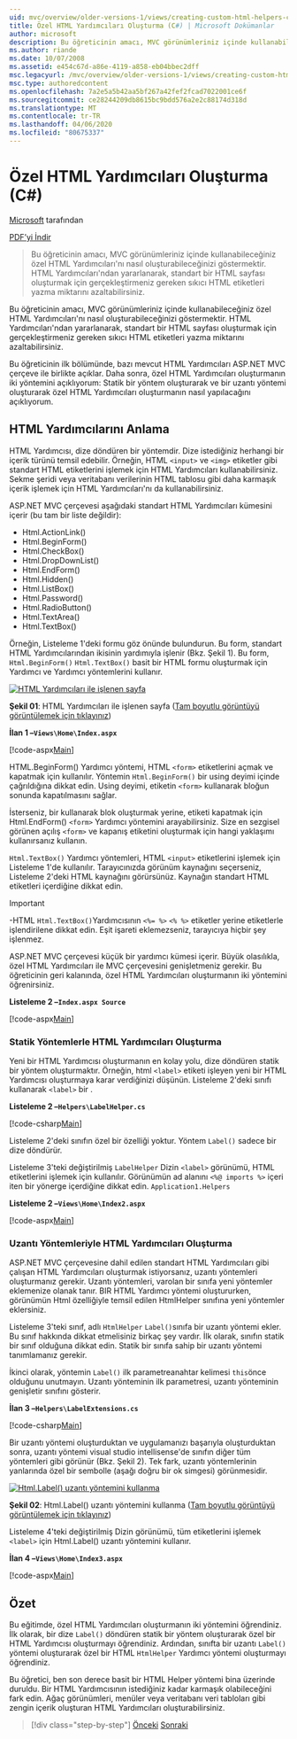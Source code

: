 ```yaml
---
uid: mvc/overview/older-versions-1/views/creating-custom-html-helpers-cs
title: Özel HTML Yardımcıları Oluşturma (C#) | Microsoft Dokümanlar
author: microsoft
description: Bu öğreticinin amacı, MVC görünümleriniz içinde kullanabileceğiniz özel HTML Yardımcıları'nı nasıl oluşturabileceğinizi göstermektir. HTML Helper'dan yararlanarak...
ms.author: riande
ms.date: 10/07/2008
ms.assetid: e454c67d-a86e-4119-a858-eb04bbec2dff
msc.legacyurl: /mvc/overview/older-versions-1/views/creating-custom-html-helpers-cs
msc.type: authoredcontent
ms.openlocfilehash: 7a2e5a5b42aa5bf267a42fef2fcad7022001ce6f
ms.sourcegitcommit: ce28244209db8615bc9bdd576a2e2c88174d318d
ms.translationtype: MT
ms.contentlocale: tr-TR
ms.lasthandoff: 04/06/2020
ms.locfileid: "80675337"
---
```

# <a name="creating-custom-html-helpers-c"></a>Özel HTML Yardımcıları Oluşturma (C#)

[Microsoft](https://github.com/microsoft) tarafından

[PDF’yi İndir](https://download.microsoft.com/download/1/1/f/11f721aa-d749-4ed7-bb89-a681b68894e6/ASPNET_MVC_Tutorial_9_CS.pdf)

> Bu öğreticinin amacı, MVC görünümleriniz içinde kullanabileceğiniz özel HTML Yardımcıları'nı nasıl oluşturabileceğinizi göstermektir. HTML Yardımcıları'ndan yararlanarak, standart bir HTML sayfası oluşturmak için gerçekleştirmeniz gereken sıkıcı HTML etiketleri yazma miktarını azaltabilirsiniz.

Bu öğreticinin amacı, MVC görünümleriniz içinde kullanabileceğiniz özel HTML Yardımcıları'nı nasıl oluşturabileceğinizi göstermektir. HTML Yardımcıları'ndan yararlanarak, standart bir HTML sayfası oluşturmak için gerçekleştirmeniz gereken sıkıcı HTML etiketleri yazma miktarını azaltabilirsiniz.

Bu öğreticinin ilk bölümünde, bazı mevcut HTML Yardımcıları ASP.NET MVC çerçeve ile birlikte açıklar. Daha sonra, özel HTML Yardımcıları oluşturmanın iki yöntemini açıklıyorum: Statik bir yöntem oluşturarak ve bir uzantı yöntemi oluşturarak özel HTML Yardımcıları oluşturmanın nasıl yapılacağını açıklıyorum.

## <a name="understanding-html-helpers"></a>HTML Yardımcılarını Anlama

HTML Yardımcısı, dize döndüren bir yöntemdir. Dize istediğiniz herhangi bir içerik türünü temsil edebilir. Örneğin, HTML `<input>` ve `<img>` etiketler gibi standart HTML etiketlerini işlemek için HTML Yardımcıları kullanabilirsiniz. Sekme şeridi veya veritabanı verilerinin HTML tablosu gibi daha karmaşık içerik işlemek için HTML Yardımcıları'nı da kullanabilirsiniz.

ASP.NET MVC çerçevesi aşağıdaki standart HTML Yardımcıları kümesini içerir (bu tam bir liste değildir):

- Html.ActionLink()
- Html.BeginForm()
- Html.CheckBox()
- Html.DropDownList()
- Html.EndForm()
- Html.Hidden()
- Html.ListBox()
- Html.Password()
- Html.RadioButton()
- Html.TextArea()
- Html.TextBox()

Örneğin, Listeleme 1'deki formu göz önünde bulundurun. Bu form, standart HTML Yardımcılarından ikisinin yardımıyla işlenir (Bkz. Şekil 1). Bu form, `Html.BeginForm()` `Html.TextBox()` basit bir HTML formu oluşturmak için Yardımcı ve Yardımcı yöntemlerini kullanır.

[![HTML Yardımcıları ile işlenen sayfa](creating-custom-html-helpers-cs/_static/image2.png)](creating-custom-html-helpers-cs/_static/image1.png)

**Şekil 01**: HTML Yardımcıları ile işlenen sayfa ([Tam boyutlu görüntüyü görüntülemek için tıklayınız](creating-custom-html-helpers-cs/_static/image3.png))

**İlan 1 –`Views\Home\Index.aspx`**

[!code-aspx[Main](creating-custom-html-helpers-cs/samples/sample1.aspx)]

HTML.BeginForm() Yardımcı yöntemi, HTML `<form>` etiketlerini açmak ve kapatmak için kullanılır. Yöntemin `Html.BeginForm()` bir using deyimi içinde çağrıldığına dikkat edin. Using deyimi, etiketin `<form>` kullanarak bloğun sonunda kapatılmasını sağlar.

İsterseniz, bir kullanarak blok oluşturmak yerine, etiketi kapatmak için Html.EndForm() `<form>` Yardımcı yöntemini arayabilirsiniz. Size en sezgisel görünen açılış `<form>` ve kapanış etiketini oluşturmak için hangi yaklaşımı kullanırsanız kullanın.

`Html.TextBox()` Yardımcı yöntemleri, HTML `<input>` etiketlerini işlemek için Listeleme 1'de kullanılır. Tarayıcınızda görünüm kaynağını seçerseniz, Listeleme 2'deki HTML kaynağını görürsünüz. Kaynağın standart HTML etiketleri içerdiğine dikkat edin.

> [!IMPORTANT]
> -HTML `Html.TextBox()`Yardımcısının `<%= %>` `<% %>` etiketler yerine etiketlerle işlendirilene dikkat edin. Eşit işareti eklemezseniz, tarayıcıya hiçbir şey işlenmez.

ASP.NET MVC çerçevesi küçük bir yardımcı kümesi içerir. Büyük olasılıkla, özel HTML Yardımcıları ile MVC çerçevesini genişletmeniz gerekir. Bu öğreticinin geri kalanında, özel HTML Yardımcıları oluşturmanın iki yöntemini öğrenirsiniz.

**Listeleme 2 –`Index.aspx Source`**

[!code-aspx[Main](creating-custom-html-helpers-cs/samples/sample2.aspx)]

### <a name="creating-html-helpers-with-static-methods"></a>Statik Yöntemlerle HTML Yardımcıları Oluşturma

Yeni bir HTML Yardımcısı oluşturmanın en kolay yolu, dize döndüren statik bir yöntem oluşturmaktır. Örneğin, html `<label>` etiketi işleyen yeni bir HTML Yardımcısı oluşturmaya karar verdiğinizi düşünün. Listeleme 2'deki sınıfı kullanarak `<label>` bir .

**Listeleme 2 –`Helpers\LabelHelper.cs`**

[!code-csharp[Main](creating-custom-html-helpers-cs/samples/sample3.cs)]

Listeleme 2'deki sınıfın özel bir özelliği yoktur. Yöntem `Label()` sadece bir dize döndürür.

Listeleme 3'teki değiştirilmiş `LabelHelper` Dizin `<label>` görünümü, HTML etiketlerini işlemek için kullanılır. Görünümün ad alanını `<%@ imports %>` içeri iten bir yönerge içerdiğine dikkat edin. `Application1.Helpers`

**Listeleme 2 –`Views\Home\Index2.aspx`**

[!code-aspx[Main](creating-custom-html-helpers-cs/samples/sample4.aspx)]

### <a name="creating-html-helpers-with-extension-methods"></a>Uzantı Yöntemleriyle HTML Yardımcıları Oluşturma

ASP.NET MVC çerçevesine dahil edilen standart HTML Yardımcıları gibi çalışan HTML Yardımcıları oluşturmak istiyorsanız, uzantı yöntemleri oluşturmanız gerekir. Uzantı yöntemleri, varolan bir sınıfa yeni yöntemler eklemenize olanak tanır. BIR HTML Yardımcı yöntemi oluştururken, görünümün Html özelliğiyle temsil edilen HtmlHelper sınıfına yeni yöntemler eklersiniz.

Listeleme 3'teki sınıf, adlı `HtmlHelper` `Label()`sınıfa bir uzantı yöntemi ekler. Bu sınıf hakkında dikkat etmelisiniz birkaç şey vardır. İlk olarak, sınıfın statik bir sınıf olduğuna dikkat edin. Statik bir sınıfa sahip bir uzantı yöntemi tanımlamanız gerekir.

İkinci olarak, yöntemin `Label()` ilk parametreanahtar kelimesi `this`önce olduğunu unutmayın. Uzantı yönteminin ilk parametresi, uzantı yönteminin genişletir sınıfını gösterir.

**İlan 3 –`Helpers\LabelExtensions.cs`**

[!code-csharp[Main](creating-custom-html-helpers-cs/samples/sample5.cs)]

Bir uzantı yöntemi oluşturduktan ve uygulamanızı başarıyla oluşturduktan sonra, uzantı yöntemi visual studio intellisense'de sınıfın diğer tüm yöntemleri gibi görünür (Bkz. Şekil 2). Tek fark, uzantı yöntemlerinin yanlarında özel bir sembolle (aşağı doğru bir ok simgesi) görünmesidir.

[![Html.Label() uzantı yöntemini kullanma](creating-custom-html-helpers-cs/_static/image5.png)](creating-custom-html-helpers-cs/_static/image4.png)

**Şekil 02**: Html.Label() uzantı yöntemini kullanma ([Tam boyutlu görüntüyü görüntülemek için tıklayınız](creating-custom-html-helpers-cs/_static/image6.png))

Listeleme 4'teki değiştirilmiş Dizin görünümü, tüm etiketlerini işlemek `<label>` için Html.Label() uzantı yöntemini kullanır.

**İlan 4 –`Views\Home\Index3.aspx`**

[!code-aspx[Main](creating-custom-html-helpers-cs/samples/sample6.aspx)]

## <a name="summary"></a>Özet

Bu eğitimde, özel HTML Yardımcıları oluşturmanın iki yöntemini öğrendiniz. İlk olarak, bir dize `Label()` döndüren statik bir yöntem oluşturarak özel bir HTML Yardımcısı oluşturmayı öğrendiniz. Ardından, sınıfta bir uzantı `Label()` yöntemi oluşturarak özel bir HTML `HtmlHelper` Yardımcı yöntemi oluşturmayı öğrendiniz.

Bu öğretici, ben son derece basit bir HTML Helper yöntemi bina üzerinde duruldu. Bir HTML Yardımcısının istediğiniz kadar karmaşık olabileceğini fark edin. Ağaç görünümleri, menüler veya veritabanı veri tabloları gibi zengin içerik oluşturan HTML Yardımcıları oluşturabilirsiniz.

> [!div class="step-by-step"]
> [Önceki](asp-net-mvc-views-overview-cs.md)
> [Sonraki](using-the-tagbuilder-class-to-build-html-helpers-cs.md)
